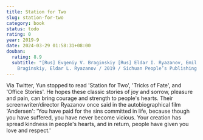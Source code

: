 ```yaml
---
title: Station for Two
slug: station-for-two
category: book
status: todo
rating: 0
year: 2019-9
date: 2024-03-29 01:58:31+08:00
douban:
  rating: 8.9
  subtitle: "[Rus] Evgeniy V. Braginskiy [Rus] Eldar I. Ryazanov, Emil B.
    Braginskiy, Eldar L. Ryazanov / 2019 / Sichuan People’s Publishing House"
---
```


Via Twitter, Yun stopped to read 'Station for Two', 'Tricks of Fate', and 'Office Stories'. He hopes these classic stories of joy and sorrow, pleasure and pain, can bring courage and strength to people's hearts. Their screenwriter/director Ryazanov once said in the autobiographical film 'Andersen': 'You have paid for the sins committed in life, because though you have suffered, you have never become vicious. Your creation has spread kindness in people's hearts, and in return, people have given you love and respect.'
